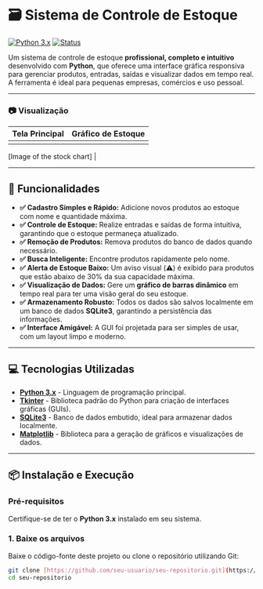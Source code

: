 # 🗃️ Sistema de Controle de Estoque

[![Python 3.x](https://img.shields.io/badge/Python-3.x-blue.svg)](https://www.python.org/)
[![Status](https://img.shields.io/badge/Status-Desenvolvimento-yellow.svg)](https://github.com/seu-usuario/seu-repositorio)

Um sistema de controle de estoque **profissional, completo e intuitivo** desenvolvido com **Python**, que oferece uma interface gráfica responsiva para gerenciar produtos, entradas, saídas e visualizar dados em tempo real. A ferramenta é ideal para pequenas empresas, comércios e uso pessoal.

---

### 📷 Visualização

| Tela Principal | Gráfico de Estoque |
| :---: | :---: |
|  | 

[Image of the stock chart]
 |

---

## 🚀 Funcionalidades

- **✅ Cadastro Simples e Rápido:** Adicione novos produtos ao estoque com nome e quantidade máxima.
- **✅ Controle de Estoque:** Realize entradas e saídas de forma intuitiva, garantindo que o estoque permaneça atualizado.
- **✅ Remoção de Produtos:** Remova produtos do banco de dados quando necessário.
- **✅ Busca Inteligente:** Encontre produtos rapidamente pelo nome.
- **✅ Alerta de Estoque Baixo:** Um aviso visual (⚠️) é exibido para produtos que estão abaixo de 30% da sua capacidade máxima.
- **✅ Visualização de Dados:** Gere um **gráfico de barras dinâmico** em tempo real para ter uma visão geral do seu estoque.
- **✅ Armazenamento Robusto:** Todos os dados são salvos localmente em um banco de dados **SQLite3**, garantindo a persistência das informações.
- **✅ Interface Amigável:** A GUI foi projetada para ser simples de usar, com um layout limpo e moderno.

---

## 💻 Tecnologias Utilizadas

- **[Python 3.x](https://www.python.org/)** - Linguagem de programação principal.
- **[Tkinter](https://docs.python.org/3/library/tkinter.html)** - Biblioteca padrão do Python para criação de interfaces gráficas (GUIs).
- **[SQLite3](https://docs.python.org/3/library/sqlite3.html)** - Banco de dados embutido, ideal para armazenar dados localmente.
- **[Matplotlib](https://matplotlib.org/)** - Biblioteca para a geração de gráficos e visualizações de dados.

---

## 📦 Instalação e Execução

### Pré-requisitos
Certifique-se de ter o **Python 3.x** instalado em seu sistema.

### 1. Baixe os arquivos
Baixe o código-fonte deste projeto ou clone o repositório utilizando Git:

```bash
git clone [https://github.com/seu-usuario/seu-repositorio.git](https://github.com/seu-usuario/seu-repositorio.git)
cd seu-repositorio